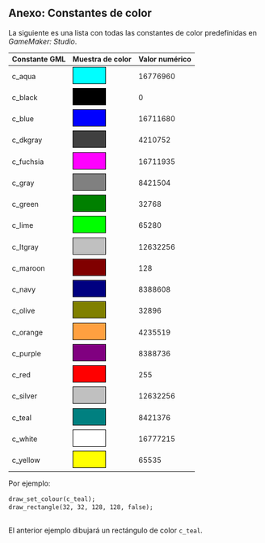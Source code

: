 ## Anexo: Constantes de color

La siguiente es una lista con todas las constantes de color predefinidas en _GameMaker: Studio_.  
  
Constante GML|Muestra de color|Valor numérico|  
---|---|---|  
c_aqua|![](imagenes/c_aqua.png)|16776960|  
c_black|![](imagenes/c_black.png)|0|  
c_blue|![](imagenes/c_blue.png)|16711680|  
c_dkgray|![](imagenes/c_dkgray.png)|4210752|  
c_fuchsia|![](imagenes/c_fuchsia.png)|16711935|  
c_gray|![](imagenes/c_gray.png)|8421504|  
c_green|![](imagenes/c_green.png)|32768|  
c_lime|![](imagenes/c_lime.png)|65280|  
c_ltgray|![](imagenes/c_ltgray.png)|12632256|  
c_maroon|![](imagenes/c_maroon.png)|128|  
c_navy|![](imagenes/c_navy.png)|8388608|  
c_olive|![](imagenes/c_olive.png)|32896|  
c_orange|![](imagenes/c_orange.png)|4235519|  
c_purple|![](imagenes/c_purple.png)|8388736|  
c_red|![](imagenes/c_red.png)|255|  
c_silver|![](imagenes/c_silver.png)|12632256|  
c_teal|![](imagenes/c_teal.png)|8421376|  
c_white|![](imagenes/c_white.png)|16777215|  
c_yellow|![](imagenes/c_yellow.png)|65535|  
  
Por ejemplo:  
  
```gml  
draw_set_colour(c_teal);  
draw_rectangle(32, 32, 128, 128, false);  
  
```  
El anterior ejemplo dibujará un rectángulo de color `c_teal`.